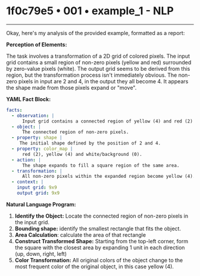 # 1f0c79e5 • 001 • example_1 - NLP

---
Okay, here's my analysis of the provided example, formatted as a report:

**Perception of Elements:**

The task involves a transformation of a 2D grid of colored pixels. The input grid contains a small region of non-zero pixels (yellow and red) surrounded by zero-value pixels (white). The output grid seems to be derived from this region, but the transformation process isn't immediately obvious. The non-zero pixels in input are 2 and 4, in the output they all become 4. It appears the shape made from those pixels expand or "move".

**YAML Fact Block:**



```yaml
facts:
  - observation: |
      Input grid contains a connected region of yellow (4) and red (2) pixels.
  - object: |
      The connected region of non-zero pixels.
  - property: shape |
     The initial shape defined by the position of 2 and 4.
  - property: color_map |
      red (2), yellow (4) and white/background (0).
  - action: |
      The shape expands to fill a square region of the same area.
  - transformation: |
      All non-zero pixels within the expanded region become yellow (4).
  - context: |
    input grid: 9x9
    output grid: 9x9
```



**Natural Language Program:**

1.  **Identify the Object:** Locate the connected region of non-zero pixels in the input grid.
2.  **Bounding shape:** identify the smallest rectangle that fits the object.
3. **Area Calculation**: calculate the area of that rectangle
4.  **Construct Transformed Shape:** Starting from the top-left corner, form the square with the closest area by expanding 1 unit in each direction (up, down, right, left)
5.  **Color Transformation:** All original colors of the object change to the most frequent color of the original object, in this case yellow (4).



